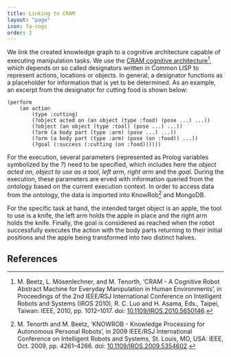 ```yaml
---
title: Linking to CRAM
layout: "page"
icon: fa-cogs
order: 2
---
```


We link the created knowledge graph to a cognitive architecture capable of executing manipulation tasks.
We use the [CRAM cognitive architecture](https://cram-system.org/)[^1], which depends on so called designators written in Common LISP to represent actions, locations or objects.
In general, a designator functions as a placeholder for information that is yet to be determined.
As an example, an excerpt from the designator for cutting food is shown below:

```LISP
(perform
	(an action
		(type :cutting)
		(?object acted on (an object (type :food) (pose ...) ...))
		(?object (an object (type :tool) (pose ...) ...))
		(?arm (a body part (type :arm) (pose ...) ...))
		(?arm (a body part (type :arm) (pose (on :food)) ...))
		(?goal (:success (:cutting (on :food))))))
```
 
For the execution, several parameters (represented as Prolog variables symbolized by the *?*) need to be specified, which includes here the *object acted on*, *object to use as a tool*, *left arm*, *right arm* and the *goal*.
During the execution, these parameters are erved with information queried from the ontology based on the current execution context.
In order to access data from the ontology, the data is imported into KnowRob[^2] and MongoDB.

For the specific task at hand, the intended target object is an apple, the tool to use is a knife, the left arm holds the apple in place and the right arm holds the knife.
Finally, the goal is considered as reached when the robot successfully executes the action with the body parts returning to their initial positions and the apple being transformed into two distinct halves.

## References

[^1]: M. Beetz, L. Mösenlechner, and M. Tenorth, ‘CRAM - A Cognitive Robot Abstract Machine for Everyday Manipulation in Human Environments’, in Proceedings of the 2nd IEEE/RSJ International Conference on Intelligent Robots and Systems (IROS 2010), R. C. Luo and H. Asama, Eds., Taipei, Taiwan: IEEE, 2010, pp. 1012–1017. doi: [10.1109/IROS.2010.5650146](https://ieeexplore.ieee.org/document/5650146).
[^2]: M. Tenorth and M. Beetz, ‘KNOWROB - Knowledge Processing for Autonomous Personal Robots’, in 2009 IEEE/RSJ International Conference on Intelligent Robots and Systems, St. Louis, MO, USA: IEEE, Oct. 2009, pp. 4261–4266. doi: [10.1109/IROS.2009.5354602](https://ieeexplore.ieee.org/document/5354602).